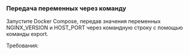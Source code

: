 
### Передача переменных через команду

Запустите Docker Compose, передав значения переменных NGINX_VERSION и HOST_PORT через командную строку с помощью команды export.

Требования:
